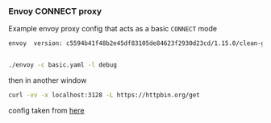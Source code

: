 ### Envoy CONNECT proxy

Example envoy proxy config that acts as a basic `CONNECT` mode 


```bash
envoy  version: c5594b41f48b2e45df83105de84623f2930d23cd/1.15.0/clean-getenvoy-a5345f6-envoy/RELEASE/Bo


./envoy -c basic.yaml -l debug

```

then in another window

```bash
curl -vv -x localhost:3128 -L https://httpbin.org/get
```

config taken from [here](https://stackoverflow.com/questions/77003728/how-to-make-envoy-forward-proxy-example-configuration-work)